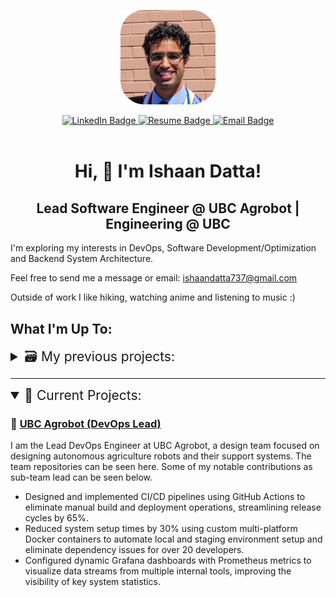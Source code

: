 <!----- Picture & Links ----->
<p id="profile-picture" align="center">
  <img width=30% src="assets/Profile Pic.png" alt="Profile Picture">
</p>

<div id="badges" align="center">
  <a href="https://www.linkedin.com/in/Ishaan-Datta/">
    <img src="https://img.shields.io/badge/LinkedIn-22242d?logo=linkedin&logoColor=white&style=for-the-badge" alt="LinkedIn Badge">
  </a>
  <!-- <a href="https://ishaandatta.me">
    <img src="https://img.shields.io/badge/Website-22242d?style=for-the-badge&logo=Google-chrome&logoColor=white" alt="Website Badge">
  </a> -->
  <a href="https://drive.google.com/file/d/14dE9cAQxtMRg0NSCIITK7-nGBQorym24/view?usp=drive_link">
    <img src="https://img.shields.io/badge/Resume-22242d?style=for-the-badge&logo=giphy&logoColor=white" alt="Resume Badge">
  </a>
  <a href="mailto:Ishaandatta737@gmail.com.com">
    <img src="https://img.shields.io/badge/Email-22242d?style=for-the-badge&logo=gmail&logoColor=white" alt="Email Badge">
  </a>
  </a>
</div>
<br/>

<!----- About Me ----->
<h1 align="center">Hi, 👋 I'm Ishaan Datta! </h1>

<h2 align="center"> Lead Software Engineer @ UBC Agrobot | Engineering @ UBC </h2>

I'm exploring my interests in DevOps, Software Development/Optimization and Backend System Architecture.

Feel free to send me a message or email: ishaandatta737@gmail.com

Outside of work I like hiking, watching anime and listening to music :)

<h2>What I'm Up To: </h2>
<details>
  <summary style="font-size: 1.5em;">🗃️ My previous projects:</summary>

  ### ⚙️ [UBC Department of Manufacturing Engineering](https://manufacturing.engineering.ubc.ca/)
  As a Software Engineer working in undergraduate research, I worked to define and implement data storage systems and perform data analysis. Although none of the code or systems I have developed are public, here is a summary of my biggest accomplishments:
  - Architected a PostgreSQL database schema supporting 10+ tables and indexes, improving data retrieval times by 62% through the integration of Redis in-memory caching.
  - Implemented a backend API layer in Python using Flask-RESTful, yielding monthly savings of 112 person-hours by abstracting database queries.
  - Performed exploratory data analysis using NumPy and Pandas, identifying key data trends and patterns, which were visualized with Seaborn and Matplotlib.
  - Cleaned and transformed datasets using Excel, then built PowerBI dashboards that communicated insights to internal teams, improving decision-making efficiency.

  ### 🌿 [UBC Agrobot (Embedded Software Engineer)](https://ubcagrobot.com)
  I formerly worked on the embedded systems subteam for UBC Agrobot, focusing on developing real-time software applications applications and optimizing ML image processing using computer vision and GPU optimization techniques, my primary achievements were:
  - Led a team of 8 engineers and engaged in system architecture reviews, revamping inter-process communication using C++, Python and ROS2, reducing system-wide latency by over 90%. 
  - Optimized image streaming inference using multi-threading and GPU optimization libraries in an Nvidia Jetson Linux development environment, increasing system throughput by 5x.
  - Spearheaded the development of automated unit, integration and performance testing infrastructure with PyTest and Bash, accelerating sprint delivery by 35%.
  - Identified and resolved 7+ system bottlenecks using profiling and function trace reports from Py-Spy, perf and Nsight Systems, ensuring robust code functionality.

  ### 🤖 [Github Notification System](https://github.com/Ishaan-Datta/Github-Notifier)
  - Constructed GoLang application to query REST/GraphQL APIs upon receiving webhook payloads and send notifications to users on alternative platforms, increasing response times by 20%.

  ### ☁️ [Automated AWS Deployment](https://github.com/Ishaan-Datta/AWS-Deployment)
  - Developed infrastructure-as-code templates on AWS using Terraform, and automated container deployments using Kubernetes/Helm, powering a cloud-hosted movie recommendation website.

  ### 🐍 [Python Script Collection](https://github.com/Ishaan-Datta/Python-Scripts)
  - Created a collection of Python scripts for automating common tasks, including web scraping, data analysis, and file manipulation, saving 10 hours of manual work per week.

</details>

---

<details open> 
  <summary style="font-size: 1.5em;">📂 Current Projects:</summary>

  ### 🌿 [UBC Agrobot (DevOps Lead)](https://ubcagrobot.com)
  I am the Lead DevOps Engineer at UBC Agrobot, a design team focused on designing autonomous agriculture robots and their support systems. The team repositories can be seen here. Some of my notable contributions as sub-team lead can be seen below.
  - Designed and implemented CI/CD pipelines using GitHub Actions to eliminate manual build and deployment operations, streamlining release cycles by 65%.
  - Reduced system setup times by 30% using custom multi-platform Docker containers to automate local and staging environment setup and eliminate dependency issues for over 20 developers.
  - Configured dynamic Grafana dashboards with Prometheus metrics to visualize data streams from multiple internal tools, improving the visibility of key system statistics.

</details>
